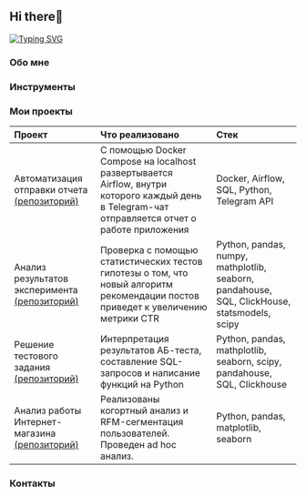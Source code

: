 ## Hi there👋
[![Typing SVG](https://readme-typing-svg.herokuapp.com?color=%2336BCF7&lines=Data+is+the+new+oil)](https://git.io/typing-svg)
### Обо мне
### Инструменты
### Мои проекты

| Проект | Что реализовано | Стек |
| :------------- | :------------- | :------------- |
| Автоматизация отправки отчета [(репозиторий)](https://github.com/cybermarcus/daily_report_bot)| С помощью Docker Compose на localhost развертывается Airflow, внутри которого каждый день в Telegram-чат отправляется отчет о работе приложения  | Docker, Airflow, SQL, Python, Telegram API|
| Анализ результатов эксперимента [(репозиторий)](https://github.com/cybermarcus/exp-result-analysis-recomend-alg) | Проверка с помощью статистических тестов гипотезы о том, что новый алгоритм рекомендации постов приведет к увеличению метрики CTR | Python, pandas, numpy, mathplotlib, seaborn, pandahouse, SQL, ClickHouse, statsmodels, scipy|
| Решение тестового задания [(репозиторий)](https://github.com/cybermarcus/three_tasks_for_analysis) | Интерпретация результатов АБ-теста, составление SQL-запросов и написание функций на Python | Python, pandas, mathplotlib, seaborn, scipy, pandahouse, SQL, Clickhouse |
| Анализ работы Интернет-магазина [(репозиторий)](https://github.com/cybermarcus/e-commerce_analysis) | Реализованы когортный анализ и RFM-сегментация пользователей. Проведен ad hoc анализ.| Python, pandas, matplotlib, seaborn|

### Контакты
<!--
**cybermarcus/cybermarcus** is a ✨ _special_ ✨ repository because its `README.md` (this file) appears on your GitHub profile.

Here are some ideas to get you started:

- 🔭 I’m currently working on ...
- 🌱 I’m currently learning ...
- 👯 I’m looking to collaborate on ...
- 🤔 I’m looking for help with ...
- 💬 Ask me about ...
- 📫 How to reach me: ...
- 😄 Pronouns: ...
- ⚡ Fun fact: ...
-->
